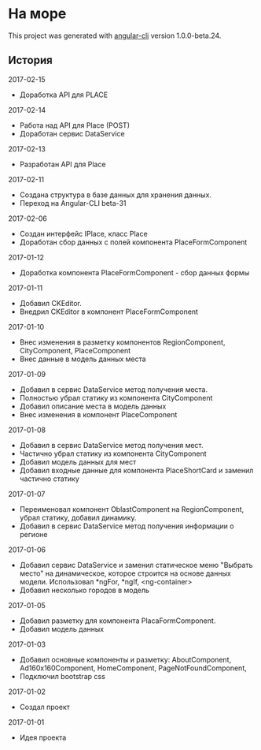 # На море

This project was generated with [angular-cli](https://github.com/angular/angular-cli) version 1.0.0-beta.24.

## История
2017-02-15
  * Доработка API для PLACE

2017-02-14
  * Работа над API для Place (POST)
  * Доработан сервис DataService

2017-02-13
  * Разработан API для Place

2017-02-11
  * Создана структура в базе данных для хранения данных.
  * Переход на Angular-CLI beta-31

2017-02-06
  * Создан интерфейс IPlace, класс Place
  * Доработан сбор данных с полей компонента PlaceFormComponent

2017-01-12
  * Доработка компонента PlaceFormComponent - сбор данных формы

2017-01-11
  * Добавил CKEditor.
  * Внедрил CKEditor в компонент PlaceFormComponent

2017-01-10
  * Внес изменения в разметку компонентов RegionComponent, CityComponent, PlaceComponent
  * Внес данные в модель данных места

2017-01-09
  * Добавил в сервис DataService метод получения места.
  * Полностью убрал статику из компонента CityComponent
  * Добавил описание места в модель данных
  * Внес изменения в компонент PlaceComponent

2017-01-08
  * Добавил в сервис DataService метод получения мест.
  * Частично убрал статику из компонента CityComponent
  * Добавил модель данных для мест
  * Добавил входные данные для компонента PlaceShortCard и заменил частично статику

2017-01-07
  * Переименовал компонент OblastComponent на RegionComponent, убрал статику, добавил динамику.
  * Добавил в сервис DataService метод получения информации о регионе

2017-01-06
  * Добавил сервис DataService и заменил статическое меню "Выбрать место" на динамическое,
    которое строится на основе данных модели. Использовал *ngFor, *ngIf, &lt;ng-container&gt;
  * Добавил несколько городов в модель

2017-01-05
  * Добавил разметку для компонента PlacaFormComponent.
  * Добавил модель данных

2017-01-03
  * Добавил основные компоненты и разметку: AboutComponent, Ad160x160Component, HomeComponent, PageNotFoundComponent,
  * Подключил bootstrap css

2017-01-02
  * Создал проект

2017-01-01
  * Идея проекта

